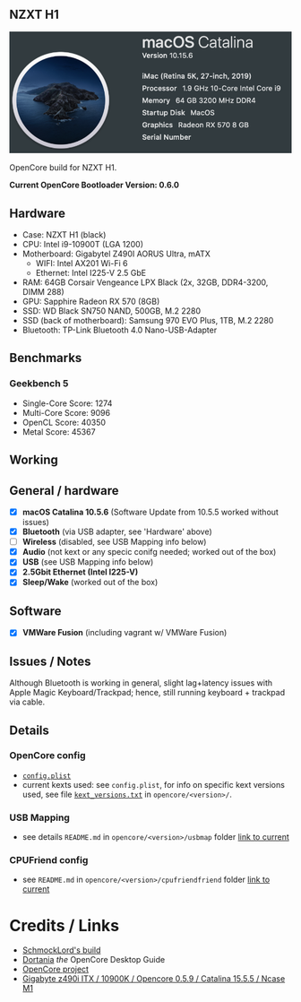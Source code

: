 ## NZXT H1

![About this mac](/doc/macos_about.png)

OpenCore build for NZXT H1.

**Current OpenCore Bootloader Version: 0.6.0**

## Hardware
- Case: NZXT H1 (black)
- CPU: Intel i9-10900T (LGA 1200)
- Motherboard: Gigabytel Z490I AORUS Ultra, mATX
	- WIFI: Intel AX201 Wi-Fi 6 
	- Ethernet: Intel I225-V 2.5 GbE
- RAM: 64GB Corsair Vengeance LPX Black (2x, 32GB, DDR4-3200, DIMM 288) 
- GPU: Sapphire Radeon RX 570 (8GB) 
- SSD: WD Black SN750 NAND, 500GB, M.2 2280
- SSD (back of motherboard): Samsung 970 EVO Plus, 1TB, M.2 2280
- Bluetooth: TP-Link Bluetooth 4.0 Nano-USB-Adapter 

## Benchmarks
### Geekbench 5
* Single-Core Score: 1274
* Multi-Core Score: 9096
* OpenCL Score: 40350
* Metal Score: 45367

## Working

## General / hardware
- [x] **macOS Catalina 10.5.6** (Software Update from 10.5.5 worked without issues)
- [x] **Bluetooth** (via USB adapter, see 'Hardware' above)
- [ ] **Wireless** (disabled, see USB Mapping info below)
- [x] **Audio** (not kext or any specic conifg needed; worked out of the box)
- [x] **USB** (see USB Mapping info below)
- [x] **2.5Gbit Ethernet (Intel I225-V)**
- [x] **Sleep/Wake** (worked out of the box)

## Software
- [x] **VMWare Fusion** (including vagrant w/ VMWare Fusion)

## Issues / Notes
Although Bluetooth is working in general, slight lag+latency issues with Apple Magic Keyboard/Trackpad; hence, still running keyboard + trackpad via cable.

## Details

### OpenCore config
* [`config.plist`](opencore/0.6.0/config.plist)
* current kexts used: see `config.plist`, for info on specific kext versions used, see file [`kext_versions.txt`](opencore/0.6.0/kext_versions.txt) in `opencore/<version>/`.

### USB Mapping 
* see details `README.md` in `opencore/<version>/usbmap` folder [link to current](opencore/0.6.0/usbmap/)

### CPUFriend config
* see `README.md` in `opencore/<version>/cpufriendfriend` folder [link to current](opencore/0.6.0/cpufriendfriend/)


# Credits / Links
- [SchmockLord's build](https://github.com/SchmockLord/Hackintosh-Intel-i9-10900k-Gigabyte-Z490-Vision-D)
- [Dortania](https://github.com/dortania) _the_ OpenCore Desktop Guide
- [OpenCore project](https://github.com/OpenCorePkg) 
- [Gigabyte z490i ITX / 10900K / Opencore 0.5.9 / Catalina 15.5.5 / Ncase M1](https://www.tonymacx86.com/threads/gigabyte-z490i-itx-10900k-opencore-0-5-9-catalina-15-5-5-ncase-m1.299195/)

